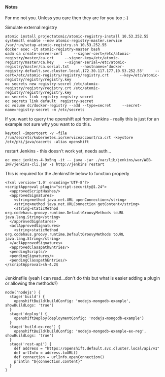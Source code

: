 #### Notes

For me not you.  Unless you care then they are for you too ;-)


Simulate external registry
```
atomic install projectatomic/atomic-registry-install 10.53.252.55
systemctl enable --now atomic-registry-master.service
/var/run/setup-atomic-registry.sh 10.53.252.55
docker exec -it atomic-registry-master bash
oadm ca create-server-cert     --signer-cert=/etc/atomic-registry/master/ca.crt     --signer-key=/etc/atomic-registry/master/ca.key     --signer-serial=/etc/atomic-registry/master/ca.serial.txt     --hostnames='docker-registry.default.svc.cluster.local,172.30.117.177,10.53.252.55'     --cert=/etc/atomic-registry/registry/registry.crt     --key=/etc/atomic-registry/registry/registry.key
oc secrets new registry-secret /etc/atomic-registry/registry/registry.crt /etc/atomic-registry/registry/registry.key
oc secrets link registry registry-secret
oc secrets link default  registry-secret
oc volume dc/docker-registry --add --type=secret     --secret-name=registry-secret -m /etc/secrets
```



If you want to query the openshift api from Jenkins - really this is just for an example not sure why you want to do this.

```
keytool -importcert -v -file /run/secrets/kubernetes.io/serviceaccount/ca.crt -keystore /etc/pki/java/cacerts -alias openshift
```

restart Jenkins - this doesn't work yet, needs auth...
```
oc exec jenkins-4-9x5nq -it -- java -jar ./var/lib/jenkins/war/WEB-INF/jenkins-cli.jar -s http://jenkins restart
```


This is required for the Jenkinsfile below to function properly 
```
<?xml version='1.0' encoding='UTF-8'?>
<scriptApproval plugin="script-security@1.24">
  <approvedScriptHashes/>
  <approvedSignatures>
    <string>method java.net.URL openConnection</string>
    <string>method java.net.URLConnection getContent</string>
    <string>staticMethod org.codehaus.groovy.runtime.DefaultGroovyMethods toURL java.lang.String</string>
  </approvedSignatures>
  <aclApprovedSignatures>
    <string>staticMethod org.codehaus.groovy.runtime.DefaultGroovyMethods toURL java.lang.String</string>
  </aclApprovedSignatures>
  <approvedClasspathEntries/>
  <pendingScripts/>
  <pendingSignatures/>
  <pendingClasspathEntries/>
</scriptApproval>sh-4.2$ 


```


Jenkinsfile
(yeah I can read...don't do this but what is easier adding a plugin or allowing the methods?)
```
node('nodejs') {
  stage('build') {
    openshiftBuild(buildConfig: 'nodejs-mongodb-example', showBuildLogs: 'true')
  }
  stage('deploy') {
    openshiftDeploy(deploymentConfig: 'nodejs-mongodb-example')
  }
  stage('build-ex-reg') {
    openshiftBuild(buildConfig: 'nodejs-mongodb-example-ex-reg', showBuildLogs: 'true')
  }
  stage('rest-api') {
    def address = "https://openshift.default.svc.cluster.local/api/v1"
    def urlInfo = address.toURL()
    def connection = urlInfo.openConnection()
    println "${connection.content}"
  }
}
 ```
